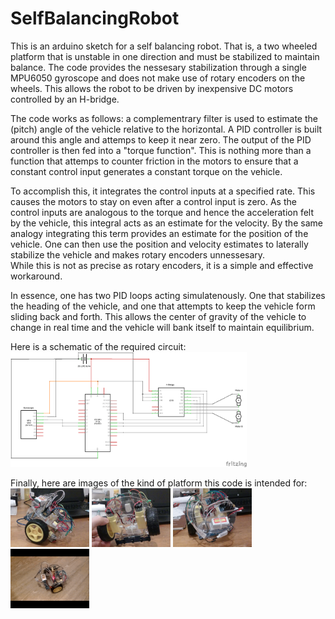 # SelfBalancingRobot
This is an arduino sketch for a self balancing robot. 
That is, a two wheeled platform that is unstable in one direction and must be stabilized to maintain balance.
The code provides the nessesary stabilization through a single MPU6050 gyroscope and does not make use of rotary encoders on the wheels.
This allows the robot to be driven by inexpensive DC motors controlled by an H-bridge. 

The code works as follows: a complementrary filter is used to estimate the (pitch) angle of the vehicle relative to the horizontal. 
A PID controller is built around this angle and attemps to keep it near zero. 
The output of the PID controller is then fed into a "torque function". 
This is nothing more than a function that attemps to counter friction in the motors 
to ensure that a constant control input generates a constant torque on the vehicle.   

To accomplish this, it integrates the control inputs at a specified rate. 
This causes the motors to stay on even after a control input is zero.
As the control inputs are analogous to the torque and hence the acceleration felt by the vehicle, 
this integral acts as an estimate for the velocity.
By the same analogy integrating this term provides an estimate for the position of the vehicle. 
One can then use the position and velocity estimates to laterally stabilize the vehicle
and makes rotary encoders unnessesary.  
While this is not as precise as rotary encoders, it is a simple and effective workaround.  

In essence, one has two PID loops acting simulatenously. 
One that stabilizes the heading of the vehicle, and one that attempts to keep the vehicle form sliding back and forth.
This allows the center of gravity of the vehicle to change in real time and the vehicle will bank itself to maintain equilibrium.  

Here is a schematic of the required circuit:
<img src="https://raw.githubusercontent.com/RCmags/selfBalancingRobot/main/self_balacing_robot_schem.png" width = "75%"></img>

Finally, here are images of the kind of platform this code is intended for:  
<img src="https://raw.githubusercontent.com/RCmags/SelfBalancingRobot/main/images/side_view_res.jpg" width = "25%"></img>
<img src="https://raw.githubusercontent.com/RCmags/SelfBalancingRobot/main/images/bottom_view_res.jpg" width = "25%"></img>
<img src="https://raw.githubusercontent.com/RCmags/SelfBalancingRobot/main/images/top_view_res.jpg" width = "25%"></img>
<img src="https://raw.githubusercontent.com/RCmags/SelfBalancingRobot/main/images/balance_motion.gif" width = "25%"></img>
